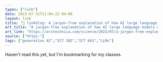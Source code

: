 ```yaml
---
types: ["link"]
date: 2023-07-31T11:04:22-04:00
layout: link
title: "🔗 linkblog: A jargon-free explanation of how AI large language models work | Ars Technica'"
art_title: "A jargon-free explanation of how AI large language models work | Ars Technica"
art_link: "https://arstechnica.com/science/2023/07/a-jargon-free-explanation-of-how-ai-large-language-models-work/"
source: ["https:"]
tags: ["generative AI","ICT 302","ICT 661","LLMs"]
---
```

Haven't read this yet, but I'm bookmarking for my classes.  
 
